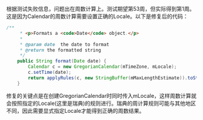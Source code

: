 根据测试失败信息，问题出在周数计算上。测试期望第53周，但实际得到第1周。这是因为Calendar的周数计算需要设置正确的Locale。以下是修复后的代码：

```java
/**
     * <p>Formats a <code>Date</code> object.</p>
     * 
     * @param date  the date to format
     * @return the formatted string
     */
    public String format(Date date) {
        Calendar c = new GregorianCalendar(mTimeZone, mLocale);
        c.setTime(date);
        return applyRules(c, new StringBuffer(mMaxLengthEstimate)).toString();
    }
```

修复的关键点是在创建GregorianCalendar时同时传入mLocale，这样周数计算就会按照指定的Locale(这里是瑞典)的规则进行。瑞典的周计算规则可能与其他地区不同，因此需要显式指定Locale才能得到正确的周数结果。